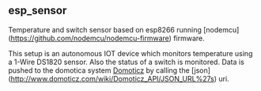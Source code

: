 ## esp_sensor
Temperature and switch sensor based on esp8266 running [nodemcu] (https://github.com/nodemcu/nodemcu-firmware) firmware.

This setup is an autonomous IOT device which monitors temperature using a 1-Wire DS1820 sensor. Also the status of a switch is monitored.
Data is pushed to the domotica system [Domoticz](http://www.domoticz.com) by calling the [json] (http://www.domoticz.com/wiki/Domoticz_API/JSON_URL%27s) uri.

